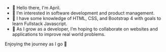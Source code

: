 - 👋 Hello there, I'm April.
- 👀 I’m interested in software development and product management.
- 🌱 I have some knowledge of HTML, CSS, and Bootstrap 4 with goals to learn Fullstack Javascript.
- 💞️ As I grow as a developer, I’m hoping to collaborate on websites and applications to improve real world problems.

Enjoying the journey as I go 🐾

<!---
aprilnicole013/aprilnicole013 is a ✨ special ✨ repository because its `README.md` (this file) appears on your GitHub profile.
You can click the Preview link to take a look at your changes.
--->
